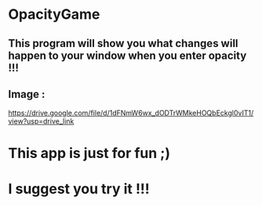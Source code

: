 # OpacityGame

## This program will show you what changes will happen to your window when you enter opacity !!!


## Image :

https://drive.google.com/file/d/1dFNmW6wx_dODTrWMkeHOQbEckgl0vIT1/view?usp=drive_link

# This app is just for fun ;)

# I suggest you try it  !!!

